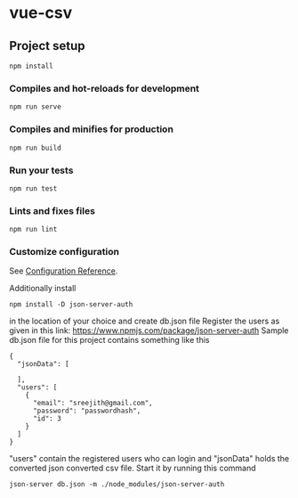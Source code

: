 # vue-csv

## Project setup
```
npm install
```

### Compiles and hot-reloads for development
```
npm run serve
```

### Compiles and minifies for production
```
npm run build
```

### Run your tests
```
npm run test
```

### Lints and fixes files
```
npm run lint
```

### Customize configuration
See [Configuration Reference](https://cli.vuejs.org/config/).

Additionally install
```
npm install -D json-server-auth
```
in the location of your choice and create db.json file
Register the users as given in this link:  https://www.npmjs.com/package/json-server-auth
Sample db.json file for this project contains something like this
```
{
  "jsonData": [
   
  ],
  "users": [
    {
      "email": "sreejith@gmail.com",
      "password": "passwordhash",
      "id": 3
    }
  ]
}
```
"users" contain the registered users who can login and "jsonData" holds the converted json converted csv file.
Start it by running this command 
```
json-server db.json -m ./node_modules/json-server-auth
```
